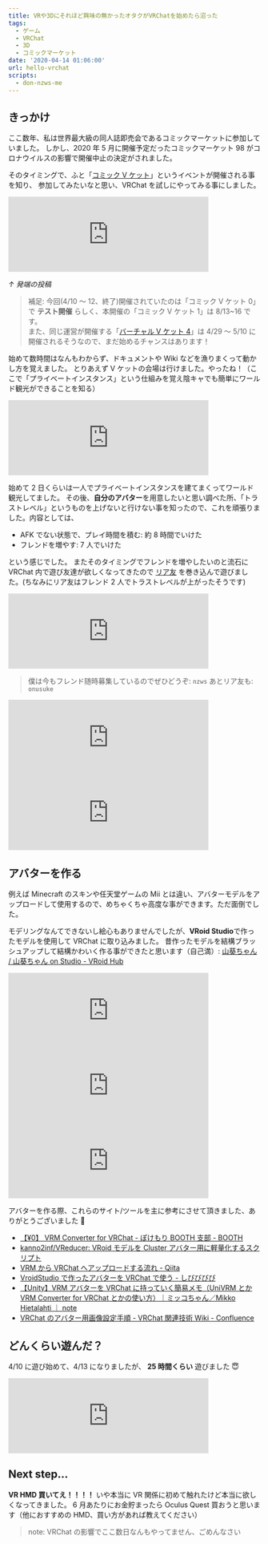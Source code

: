 ```yaml
---
title: VRや3Dにそれほど興味の無かったオタクがVRChatを始めたら沼った
tags:
  - ゲーム
  - VRChat
  - 3D
  - コミックマーケット
date: '2020-04-14 01:06:00'
url: hello-vrchat
scripts:
  - don-nzws-me
---
```


## きっかけ

ここ数年、私は世界最大級の同人誌即売会であるコミックマーケットに参加していました。
しかし、2020 年 5 月に開催予定だったコミックマーケット 98 がコロナウイルスの影響で開催中止の決定がされました。

そのタイミングで、ふと「[コミック V ケット](https://comic-vket.com/)」というイベントが開催される事を知り、
参加してみたいなと思い、VRChat を試しにやってみる事にしました。

<iframe src="https://don.nzws.me/@nzws/103974441303424342/embed" class="mastodon-embed" style="max-width: 100%; border: 0" width="400" allowfullscreen="allowfullscreen"></iframe>

_↑ 発端の投稿_

> 補足: 今回(4/10 ～ 12、終了)開催されていたのは「コミック V ケット 0」で **テスト開催** らしく、本開催の「コミック V ケット 1」は 8/13~16 です。  
> また、同じ運営が開催する「[バーチャル V ケット 4](https://www.v-market.work/v4)」は 4/29 ～ 5/10 に開催されるそうなので、まだ始めるチャンスはあります！

始めて数時間はなんもわからず、ドキュメントや Wiki などを漁りまくって動かし方を覚えました。
とりあえず V ケットの会場は行けました。やったね！（ここで「プライベートインスタンス」という仕組みを覚え陰キャでも簡単にワールド観光ができることを知る）

<iframe src="https://don.nzws.me/@nzws/103974825792108807/embed" class="mastodon-embed" style="max-width: 100%; border: 0" width="400" allowfullscreen="allowfullscreen"></iframe>

始めて 2 日くらいは一人でプライベートインスタンスを建てまくってワールド観光してました。
その後、**自分のアバター**を用意したいと思い調べた所、「トラストレベル」というものを上げないと行けない事を知ったので、これを頑張りました。内容としては、

- AFK でない状態で、プレイ時間を積む: 約 8 時間でいけた
- フレンドを増やす: 7 人でいけた

という感じでした。
またそのタイミングでフレンドを増やしたいのと流石に VRChat 内で遊び友達が欲しくなってきたので [リア友](https://don.nzws.me/@onusuke) を巻き込んで遊びました。(ちなみにリア友はフレンド 2 人でトラストレベルが上がったそうです)

<iframe src="https://don.nzws.me/@nzws/103981447767660412/embed" class="mastodon-embed" style="max-width: 100%; border: 0" width="400" allowfullscreen="allowfullscreen"></iframe>

> 僕は今もフレンド随時募集しているのでぜひどうぞ: `nzws`
> あとリア友も: `onusuke`

<iframe src="https://don.nzws.me/@onusuke/103977992357397060/embed" class="mastodon-embed" style="max-width: 100%; border: 0" width="400" allowfullscreen="allowfullscreen"></iframe>

<iframe src="https://don.nzws.me/@nzws/103977923805527525/embed" class="mastodon-embed" style="max-width: 100%; border: 0" width="400" allowfullscreen="allowfullscreen"></iframe>

## アバターを作る

例えば Minecraft のスキンや任天堂ゲームの Mii とは違い、アバターモデルをアップロードして使用するので、めちゃくちゃ高度な事ができます。ただ面倒でした。

モデリングなんてできないし絵心もありませんでしたが、**VRoid Studio**で作ったモデルを使用して VRChat に取り込みました。
昔作ったモデルを結構ブラッシュアップして結構かわいく作る事ができたと思います（自己満）: [山葵ちゃん / 山葵ちゃん on Studio - VRoid Hub](https://hub.vroid.com/characters/9173547278462499967/models/4429869472628904912)

<iframe src="https://don.nzws.me/@nzws/103989573641252759/embed" class="mastodon-embed" style="max-width: 100%; border: 0" width="400" allowfullscreen="allowfullscreen"></iframe>

<iframe src="https://don.nzws.me/@nzws/103990403183056917/embed" class="mastodon-embed" style="max-width: 100%; border: 0" width="400" allowfullscreen="allowfullscreen"></iframe>

<iframe src="https://don.nzws.me/@nzws/103990646687213381/embed" class="mastodon-embed" style="max-width: 100%; border: 0" width="400" allowfullscreen="allowfullscreen"></iframe>

アバターを作る際、これらのサイト/ツールを主に参考にさせて頂きました、ありがとうございました 🙇

- [【¥0】 VRM Converter for VRChat - ぽけもり BOOTH 支部 - BOOTH](https://booth.pm/ja/items/1025226)
- [kanno2inf/VReducer: VRoid モデルを Cluster アバター用に軽量化するスクリプト](https://github.com/kanno2inf/VReducer)
- [VRM から VRChat へアップロードする流れ - Qiita](https://qiita.com/100/items/7315fe3a7eb75732ae43)
- [VroidStudio で作ったアバターを VRChat で使う - しびびびび](https://tomo-shi-vi.hateblo.jp/entry/20191012/1570864334)
- [【Unity】VRM アバターを VRChat に持っていく簡易メモ（UniVRM とか VRM Converter for VRChat とかの使い方）｜ミッコちゃん／Mikko Hietalahti ｜ note](https://note.com/mikkohietala/n/ne01eb4d416cb)
- [VRChat のアバター用画像設定手順 - VRChat 関連技術 Wiki - Confluence](https://tar-bin.atlassian.net/wiki/spaces/VRCHAT/pages/150437897)

## どんくらい遊んだ？

4/10 に遊び始めて、4/13 になりましたが、 **25 時間くらい** 遊びました 😇

<iframe src="https://don.nzws.me/@nzws/103992019989971418/embed" class="mastodon-embed" style="max-width: 100%; border: 0" width="400" allowfullscreen="allowfullscreen"></iframe>

## Next step...

**VR HMD 買いてえ！！！！** いや本当に VR 関係に初めて触れたけど本当に欲しくなってきました。
6 月あたりにお金貯まったら Oculus Quest 買おうと思います（他におすすめの HMD、買い方があれば教えてください）

> note: VRChat の影響でここ数日なんもやってません、ごめんなさい
